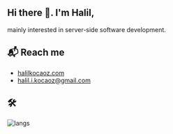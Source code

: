 ## Hi there 🖖. I'm Halil,
mainly interested in server-side software development.

## 📬 Reach me
* [halilkocaoz.com](https://halilkocaoz.com/)
* [halil.i.kocaoz@gmail.com](mailto:halil.i.kocaoz@gmail.com)

## 🛠️
![langs](https://github-readme-stats.vercel.app/api/top-langs/?username=halilkocaoz&hide=html,css&hide_title=true&hide_progress=true&langs_count=8)

<!--


**halilkocaoz/halilkocaoz** is a ✨ _special_ ✨ repository because its `README.md` (this file) appears on your GitHub profile.

Here are some ideas to get you started:

- 🔭 I’m currently working on ...
- 🌱 I’m currently learning ...
- 👯 I’m looking to collaborate on ...
- 🤔 I’m looking for help with ...
- 💬 Ask me about ...
- 📫 How to reach me: ...
- 😄 Pronouns: ...
- ⚡ Fun fact: ...
-->
